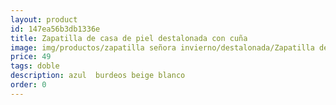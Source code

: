 ```yaml
---
layout: product
id: 147ea56b3db1336e
title: Zapatilla de casa de piel destalonada con cuña
image: img/productos/zapatilla señora invierno/destalonada/Zapatilla de casa de piel destalonada con cuña=49=doble=azul  burdeos beige blanco.webp
price: 49
tags: doble
description: azul  burdeos beige blanco
order: 0
---
```

